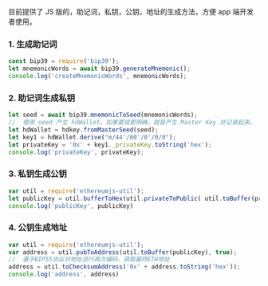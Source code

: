 

目前提供了 JS 版的，助记词，私钥，公钥，地址的生成方法，方便 app 端开发者使用。



### 1. 生成助记词

```js
const bip39 = require('bip39');
let mnemonicWords = await bip39.generateMnemonic();
console.log('createMnemonicWords', mnemonicWords);
```

### 2. 助记词生成私钥

```js
let seed = await bip39.mnemonicToSeed(mnemonicWords);
//  使用 seed 产生 hdWallet。如果要说更明确，就是产生 Master Key 并记录起来。
let hdWallet = hdkey.fromMasterSeed(seed);
let key1 = hdWallet.derive("m/44'/60'/0'/0/0");
let privateKey = '0x' + key1._privateKey.toString('hex');
console.log('privateKey', privateKey);
```

### 3. 私钥生成公钥

```js
var util = require('ethereumjs-util');
let publicKey = util.bufferToHex(util.privateToPublic( util.toBuffer(privateKey)));
console.log('publicKey', publicKey)
```

### 4. 公钥生成地址

```js
var util = require('ethereumjs-util');
var address = util.pubToAddress(util.toBuffer(publicKey), true);
//  基于BIP55协议对地址进行再次编码，获取最终ETH地址
address = util.toChecksumAddress('0x' + address.toString('hex'));
console.log('address', address)
```

